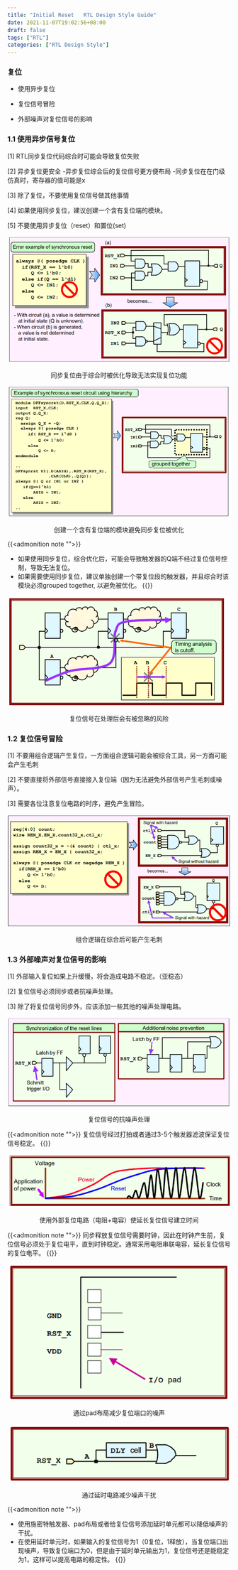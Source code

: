 ```yaml
---
title: "Initial Reset   RTL Design Style Guide"
date: 2021-11-07T19:02:56+08:00
draft: false
tags: ["RTL"]
categories: ["RTL Design Style"]
---
```


### 复位

* 使用异步复位

* 复位信号冒险

* 外部噪声对复位信号的影响

<!--more-->


### 1.1 使用异步信号复位

[1] RTL同步复位代码综合时可能会导致复位失败

[2] 异步复位更安全
    -异步复位综合后的复位信号更方便布局
    -同步复位在在门级仿真时，寄存器的值可能是x

[3] 除了复位，不要使用复位信号做其他事情

[4] 如果使用同步复位，建议创建一个含有复位端的模块。

[5] 不要使用异步复位（reset）和置位(set)


<div align=center>

!["同步复位由于综合时被优化导致无法实现复位功能"](/images/RTL_DESIGN_STYLE/1-3-1.png)

同步复位由于综合时被优化导致无法实现复位功能

!["创建一个含有复位端的模块避免同步复位被优化"](/images/RTL_DESIGN_STYLE/1-3-3.png)

创建一个含有复位端的模块避免同步复位被优化

</div>


{{<admonition note "">}}
* 如果使用同步复位，综合优化后，可能会导致触发器的Q端不经过复位信号控制，导致无法复位。
* 如果需要使用同步复位，建议单独创建一个带复位段的触发器，并且综合时该模块必须grouped together, 以避免被优化。
{{</admonition>}}


<div align=center>

!["这种情况异步复位在时序检查时会被忽略"](/images/RTL_DESIGN_STYLE/1-3-2.png)

复位信号在处理后会有被忽略的风险

</div>


### 1.2 复位信号冒险

[1] 不要用组合逻辑产生复位，一方面组合逻辑可能会被综合工具，另一方面可能会产生毛刺

[2] 不要直接将外部信号直接接入复位端（因为无法避免外部信号产生毛刺或噪声）。

[3] 需要各位注意复位电路的时序，避免产生冒险。

<div align=center>

!["组合逻辑在综合后可能产生毛刺"](/images/RTL_DESIGN_STYLE/1-3-4.png)

组合逻辑在综合后可能产生毛刺

</div>


### 1.3 外部噪声对复位信号的影响

[1] 外部输入复位如果上升缓慢，将会造成电路不稳定。（亚稳态）

[2] 复位信号必须同步或者抗噪声处理。

[3] 除了将复位信号同步外，应该添加一些其他的噪声处理电路。


<div align=center>

!["复位信号的同步处理和抗噪声处理"](/images/RTL_DESIGN_STYLE/1-3-5.png)

复位信号的抗噪声处理

</div>


{{<admonition note "">}}
复位信号经过打拍或者通过3-5个触发器滤波保证复位信号稳定。
{{</admonition>}}


<div align=center>

!["使用外部复位电路（电阻+电容）使延长复位信号建立时间"](/images/RTL_DESIGN_STYLE/1-3-6.png)

使用外部复位电路（电阻+电容）使延长复位信号建立时间

</div>


{{<admonition note "">}}
同步释放复位信号需要时钟，因此在时钟产生前，复位信号必须处于复位电平，直到时钟稳定。通常采用电阻串联电容，延长复位信号的复位电平。
{{</admonition>}}


<div align=center>

!["通过pad布局减少复位端口的噪声"](/images/RTL_DESIGN_STYLE/1-3-7.png)

通过pad布局减少复位端口的噪声

!["通过延时电路减少噪声干扰"](/images/RTL_DESIGN_STYLE/1-3-8.png)

通过延时电路减少噪声干扰

</div>


{{<admonition note "">}}
* 使用施密特触发器、pad布局或者给复位信号添加延时单元都可以降低噪声的干扰。
* 在使用延时单元时，如果输入的复位信号为1（0复位，1释放），当复位端口出现噪声，导致复位端口为0，但是由于延时单元输出为1，复位信号还是能稳定为1，这样可以提高电路的稳定性。
{{</admonition>}}